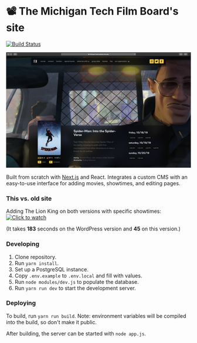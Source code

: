 # 📽 The Michigan Tech Film Board's site

[![Build Status](https://travis-ci.com/Film-Board/filmboard.svg?branch=master)](https://travis-ci.com/Film-Board/filmboard)

![Screenshot](./.github/screenshots/home.png)

Built from scratch with [Next.js](https://nextjs.org/) and React.  Integrates a custom CMS with an easy-to-use interface for adding movies, showtimes, and editing pages.

### This vs. old site

Adding The Lion King on both versions with specific showtimes:
[![Click to watch](https://img.youtube.com/vi/E2WV9h8Ulh8/0.jpg)](https://www.youtube.com/watch?v=E2WV9h8Ulh8)

(It takes **183** seconds on the WordPress version and **45** on this version.)

### Developing

1. Clone repository.
2. Run `yarn install`.
3. Set up a PostgreSQL instance.
4. Copy `.env.example` to `.env.local` and fill with values.
5. Run `node modules/dev.js` to populate the database.
6. Run `yarn run dev` to start the development server.

### Deploying

To build, run `yarn run build`.  Note: environment variables will be compiled into the build, so don't make it public.

After building, the server can be started with `node app.js`.
